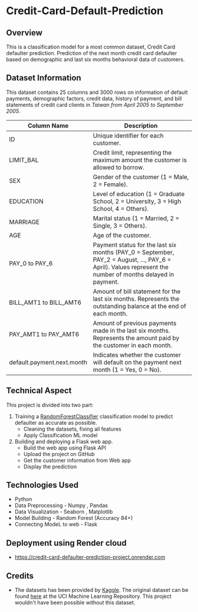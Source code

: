 # Credit-Card-Default-Prediction

## Overview
This is a classification model for a most common dataset, Credit Card defaulter prediction. Prediction of the next month credit card defaulter based on demographic and last six months behavioral data of customers.

## Dataset Information
This dataset contains 25 columns and 3000 rows on information of default payments, demographic factors, credit data, history of payment, and bill statements of credit card clients in _Taiwan from April 2005 to September 2005_.

| Column Name                       | Description                                                                                                               |
|-----------------------------------|---------------------------------------------------------------------------------------------------------------------------|
| ID                                | Unique identifier for each customer.                                                                                      |
| LIMIT_BAL                         | Credit limit, representing the maximum amount the customer is allowed to borrow.                                         |
| SEX                               | Gender of the customer (1 = Male, 2 = Female).                                                                            |
| EDUCATION                         | Level of education (1 = Graduate School, 2 = University, 3 = High School, 4 = Others).                                   |
| MARRIAGE                          | Marital status (1 = Married, 2 = Single, 3 = Others).                                                                    |
| AGE                               | Age of the customer.                                                                                                      |
| PAY_0 to PAY_6                    | Payment status for the last six months (PAY_0 = September, PAY_2 = August, ..., PAY_6 = April). Values represent the number of months delayed in payment.|
| BILL_AMT1 to BILL_AMT6            | Amount of bill statement for the last six months. Represents the outstanding balance at the end of each month.            |
| PAY_AMT1 to PAY_AMT6              | Amount of previous payments made in the last six months. Represents the amount paid by the customer in each month.         |
| default.payment.next.month        | Indicates whether the customer will default on the payment next month (1 = Yes, 0 = No).                                 |


## Technical Aspect
This project is divided into two part:
1. Training a [RandomForestClassifier](https://scikit-learn.org/stable/modules/generated/sklearn.ensemble.RandomForestClassifier.html) classification model to predict defaulter as accurate as possible.
	- Cleaning the datasets, fixing all features
	- Apply Classification ML model
2. Building and deploying a Flask web app.
	- Build the web app using Flask API
	- Upload the project on GitHub
    - Get the customer information from Web app
    - Display the prediction 

## Technologies Used
- Python 
- Data Preprocessing - Numpy , Pandas
- Data Visualization - Seaborn , Matplotlib
- Model Building - Random Forest (Accuracy 84+)
- Connecting ModeL to web - Flask

## Deployment using Render cloud
- https://credit-card-defaulter-prediction-project.onrender.com 

## Credits
- The datasets has been provided by [Kaggle](https://www.kaggle.com/uciml/default-of-credit-card-clients-dataset). The original dataset can be found [here](https://archive.ics.uci.edu/ml/datasets/default+of+credit+card+clients) at the UCI Machine Learning Repository. This project wouldn't have been possible without this dataset.
 
